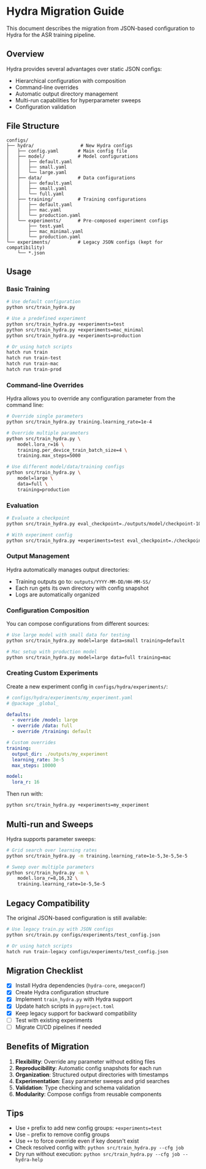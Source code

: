 # Hydra Migration Guide

This document describes the migration from JSON-based configuration to Hydra for the ASR training pipeline.

## Overview

Hydra provides several advantages over static JSON configs:
- Hierarchical configuration with composition
- Command-line overrides
- Automatic output directory management
- Multi-run capabilities for hyperparameter sweeps
- Configuration validation

## File Structure

```
configs/
├── hydra/                 # New Hydra configs
│   ├── config.yaml       # Main config file
│   ├── model/            # Model configurations
│   │   ├── default.yaml
│   │   ├── small.yaml
│   │   └── large.yaml
│   ├── data/             # Data configurations
│   │   ├── default.yaml
│   │   ├── small.yaml
│   │   └── full.yaml
│   ├── training/         # Training configurations
│   │   ├── default.yaml
│   │   ├── mac.yaml
│   │   └── production.yaml
│   └── experiments/      # Pre-composed experiment configs
│       ├── test.yaml
│       ├── mac_minimal.yaml
│       └── production.yaml
└── experiments/          # Legacy JSON configs (kept for compatibility)
    └── *.json
```

## Usage

### Basic Training

```bash
# Use default configuration
python src/train_hydra.py

# Use a predefined experiment
python src/train_hydra.py +experiments=test
python src/train_hydra.py +experiments=mac_minimal
python src/train_hydra.py +experiments=production

# Or using hatch scripts
hatch run train
hatch run train-test
hatch run train-mac
hatch run train-prod
```

### Command-line Overrides

Hydra allows you to override any configuration parameter from the command line:

```bash
# Override single parameters
python src/train_hydra.py training.learning_rate=1e-4

# Override multiple parameters
python src/train_hydra.py \
    model.lora_r=16 \
    training.per_device_train_batch_size=4 \
    training.max_steps=5000

# Use different model/data/training configs
python src/train_hydra.py \
    model=large \
    data=full \
    training=production
```

### Evaluation

```bash
# Evaluate a checkpoint
python src/train_hydra.py eval_checkpoint=./outputs/model/checkpoint-1000

# With experiment config
python src/train_hydra.py +experiments=test eval_checkpoint=./checkpoint-100
```

### Output Management

Hydra automatically manages output directories:
- Training outputs go to: `outputs/YYYY-MM-DD/HH-MM-SS/`
- Each run gets its own directory with config snapshot
- Logs are automatically organized

### Configuration Composition

You can compose configurations from different sources:

```bash
# Use large model with small data for testing
python src/train_hydra.py model=large data=small training=default

# Mac setup with production model
python src/train_hydra.py model=large data=full training=mac
```

### Creating Custom Experiments

Create a new experiment config in `configs/hydra/experiments/`:

```yaml
# configs/hydra/experiments/my_experiment.yaml
# @package _global_

defaults:
  - override /model: large
  - override /data: full
  - override /training: default

# Custom overrides
training:
  output_dir: ./outputs/my_experiment
  learning_rate: 3e-5
  max_steps: 10000

model:
  lora_r: 16
```

Then run with:
```bash
python src/train_hydra.py +experiments=my_experiment
```

## Multi-run and Sweeps

Hydra supports parameter sweeps:

```bash
# Grid search over learning rates
python src/train_hydra.py -m training.learning_rate=1e-5,3e-5,5e-5

# Sweep over multiple parameters
python src/train_hydra.py -m \
    model.lora_r=8,16,32 \
    training.learning_rate=1e-5,5e-5
```

## Legacy Compatibility

The original JSON-based configuration is still available:

```bash
# Use legacy train.py with JSON configs
python src/train.py configs/experiments/test_config.json

# Or using hatch scripts
hatch run train-legacy configs/experiments/test_config.json
```

## Migration Checklist

- [x] Install Hydra dependencies (`hydra-core`, `omegaconf`)
- [x] Create Hydra configuration structure
- [x] Implement `train_hydra.py` with Hydra support
- [x] Update hatch scripts in `pyproject.toml`
- [x] Keep legacy support for backward compatibility
- [ ] Test with existing experiments
- [ ] Migrate CI/CD pipelines if needed

## Benefits of Migration

1. **Flexibility**: Override any parameter without editing files
2. **Reproducibility**: Automatic config snapshots for each run
3. **Organization**: Structured output directories with timestamps
4. **Experimentation**: Easy parameter sweeps and grid searches
5. **Validation**: Type checking and schema validation
6. **Modularity**: Compose configs from reusable components

## Tips

- Use `+` prefix to add new config groups: `+experiments=test`
- Use `~` prefix to remove config groups
- Use `++` to force override even if key doesn't exist
- Check resolved config with: `python src/train_hydra.py --cfg job`
- Dry run without execution: `python src/train_hydra.py --cfg job --hydra-help`